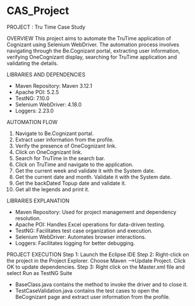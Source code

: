 # CAS_Project
PROJECT : Tru Time Case Study

OVERVIEW
     This project aims to automate the TruTime application of Cognizant using Selenium WebDriver. The automation process involves navigating through the Be.Cognizant portal, extracting user information, verifying OneCognizant display, searching for TruTime application and validating the details.

LIBRARIES AND DEPENDENCIES
* Maven Repository: Maven 3.12.1
* Apache POI: 5.2.5
* TestNG: 7.10.0
* Selenium WebDriver: 4.18.0
* Loggers: 2.23.0

AUTOMATION FLOW
1. Navigate to Be.Cognizant portal.
2. Extract user information from the profile.
3. Verify the presence of OneCognizant link.
4. Click on OneCognizant link.
5. Search for TruTime in the search bar.
6. Click on TruTime and navigate to the application.
7. Get the current week and validate it with the System date.
8. Get the current date and month. Validate it with the System date.
9. Get the backDated Topup date and validate it.
10.  Get all the legends and print it.

LIBRARIES EXPLANATION
* Maven Repository: Used for project management and dependency resolution.
* Apache POI: Handles Excel operations for data-driven testing.
* TestNG: Facilitates test case organization and execution.
* Selenium WebDriver: Automates browser interactions.
* Loggers: Facilitates logging for better debugging.

PROJECT EXECUTION
Step 1: Launch the Eclipse IDE
Step 2: Right-click on the project in the Project Explorer. 
Choose Maven -->Update Project. Click OK to update dependencies.
Step 3: Right click on the Master.xml file and select Run as  TestNG Suite 
* BaseClass.java contains the method to invoke the driver and to close it.
* TestCaseValidation.java contains the test cases to open the BeCognizant page and extract user information from the profile.
